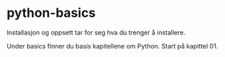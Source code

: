 # python-basics

Installasjon og oppsett tar for seg hva du trenger å installere.

Under basics finner du basis kapitellene om Python. Start på kapittel 01. 

